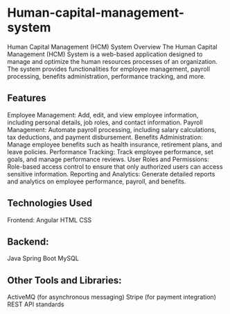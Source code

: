 # Human-capital-management-system

Human Capital Management (HCM) System
Overview
The Human Capital Management (HCM) System is a web-based application designed to manage and optimize the human resources processes of an organization. The system provides functionalities for employee management, payroll processing, benefits administration, performance tracking, and more.

## Features
Employee Management:
Add, edit, and view employee information, including personal details, job roles, and contact information.
Payroll Management: 
Automate payroll processing, including salary calculations, tax deductions, and payment disbursement.
Benefits Administration: 
Manage employee benefits such as health insurance, retirement plans, and leave policies.
Performance Tracking: 
Track employee performance, set goals, and manage performance reviews.
User Roles and Permissions: 
Role-based access control to ensure that only authorized users can access sensitive information.
Reporting and Analytics: Generate detailed reports and analytics on employee performance, payroll, and benefits.

## Technologies Used
Frontend:
Angular
HTML
CSS

## Backend:
Java
Spring Boot
MySQL

## Other Tools and Libraries:
ActiveMQ (for asynchronous messaging)
Stripe (for payment integration)
REST API standards
